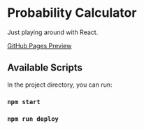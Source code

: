 # Probability Calculator
Just playing around with React.

[GitHub Pages Preview](https://mantasink.github.io/probability-calculator/)

## Available Scripts
In the project directory, you can run:

### `npm start`

### `npm run deploy`
